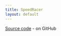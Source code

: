 ```yaml
---
title: SpeedRacer
layout: default
---
```


[Source code](https://github.com/team484/SpeedRacer) - on GitHub

